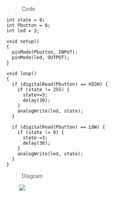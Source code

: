 > Code
```
int state = 0;
int Pbutton = 8;
int led = 3;

void setup()
{
  pinMode(Pbutton, INPUT);
  pinMode(led, OUTPUT);
}

void loop()
{
  if (digitalRead(Pbutton) == HIGH) {
    if (state != 255) {
      state+=3;
      delay(30); 
    }
    analogWrite(led, state);
  }

  if (digitalRead(Pbutton) == LOW) {
    if (state != 0) {
      state-=3;
      delay(30);
    }
    analogWrite(led, state);    
  }
}
```

> Diagram
<p align="left" style="margin-left:33px"><img src="https://github.com/alrose102318/Arduino/blob/b5dc69e77f7e928ba8b01c9d317dbbeda0ea4012/FINALS/Exercise%20%232/diagram.png" /></p>
